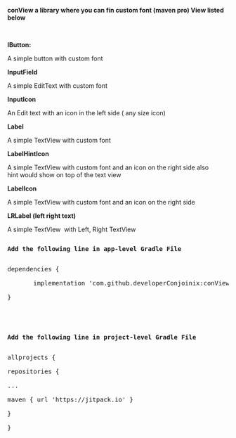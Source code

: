 <p><strong>conView a library where you can fin custom font (maven pro) View listed below</strong></p>
<p>&nbsp;</p>
<p><strong>IButton:</strong></p>
<p>A simple button with custom font&nbsp;</p>
<p><strong>InputField</strong></p>
<p>A simple EditText with custom font</p>
<p><strong>InputIcon</strong></p>
<p>An Edit text with an icon in the left side ( any size icon)</p>
<p><strong>Label</strong></p>
<p>A simple TextView with custom font&nbsp;</p>
<p><strong>LabelHintIcon&nbsp;</strong></p>
<p>A simple TextView with custom font and an icon on the right side also hint&nbsp;would show on top of the text view</p>
<p><strong>LabelIcon</strong></p>
<p>A simple TextView with custom font and an icon on the right side</p>
<p><strong>LRLabel&nbsp;(left right&nbsp;text)</strong></p>
<p>A simple TextView &nbsp;with Left, Right TextView</p>
 
<pre>
<p><strong>Add the following line in app-level&nbsp;Gradle File</strong></p>
<div>dependencies {</div>
<div>&nbsp; &nbsp; &nbsp; &nbsp;implementation 'com.github.developerConjoinix:conView:1.0'</div>
<div>}</div>
</pre>
<p>&nbsp;</p>
<pre>
<p><strong>Add the following line in project-level&nbsp;Gradle File</strong></p>
<div>allprojects {</div>
<div>repositories {</div>
<div>...</div>
<div>maven { url 'https://jitpack.io' }</div>
<div>}</div>
<div>}</div>
</pre>
<div>&nbsp;</div>
